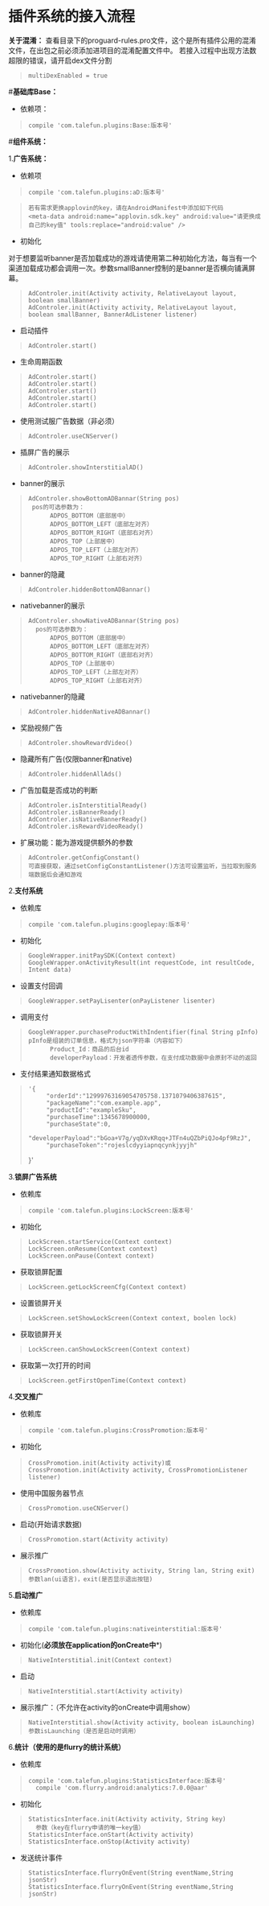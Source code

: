 # 插件系统的接入流程

**关于混淆：**
查看目录下的proguard-rules.pro文件，这个是所有插件公用的混淆文件，在出包之前必须添加进项目的混淆配置文件中。
若接入过程中出现方法数超限的错误，请开启dex文件分割
>     multiDexEnabled = true

#**基础库Base：**

        

	    

 - 依赖项：

>     compile 'com.talefun.plugins:Base:版本号'

#**组件系统：**

 1.**广告系统：**

 

 - 依赖项

>     compile 'com.talefun.plugins:aD:版本号'

>     若有需求更换applovin的key，请在AndroidManifest中添加如下代码
>     <meta-data android:name="applovin.sdk.key" android:value="请更换成自己的key值" tools:replace="android:value" />

 - 初始化

对于想要监听banner是否加载成功的游戏请使用第二种初始化方法，每当有一个渠道加载成功都会调用一次。参数smallBanner控制的是banner是否横向铺满屏幕。
>     AdControler.init(Activity activity, RelativeLayout layout, boolean smallBanner)
>     AdControler.init(Activity activity, RelativeLayout layout, boolean smallBanner, BannerAdListener listener)

 - 启动插件

>     AdControler.start()

 - 生命周期函数

>     AdControler.start()
>     AdControler.start()
>     AdControler.start()
>     AdControler.start()
>     AdControler.start()

 - 使用测试服广告数据（非必须）

>     AdControler.useCNServer()

 - 插屏广告的展示

>     AdControler.showInterstitialAD()

 - banner的展示

>     AdControler.showBottomADBannar(String pos)
>      pos的可选参数为：	
>           ADPOS_BOTTOM（底部居中）
>           ADPOS_BOTTOM_LEFT（底部左对齐）
>           ADPOS_BOTTOM_RIGHT（底部右对齐）
>           ADPOS_TOP（上部居中）
>           ADPOS_TOP_LEFT（上部左对齐）
>           ADPOS_TOP_RIGHT（上部右对齐）

 - banner的隐藏

>     AdControler.hiddenBottomADBannar()

 - nativebanner的展示

>     AdControler.showNativeADBannar(String pos)
>       pos的可选参数为：	
>           ADPOS_BOTTOM（底部居中）
>			ADPOS_BOTTOM_LEFT（底部左对齐）
>			ADPOS_BOTTOM_RIGHT（底部右对齐）
>			ADPOS_TOP（上部居中）
>			ADPOS_TOP_LEFT（上部左对齐）
>			ADPOS_TOP_RIGHT（上部右对齐）

 - nativebanner的隐藏

>     AdControler.hiddenNativeADBannar()

 - 奖励视频广告

>     AdControler.showRewardVideo()

 - 隐藏所有广告(仅限banner和native)

>     AdControler.hiddenAllAds()

 - 广告加载是否成功的判断

>     AdControler.isInterstitialReady()
>     AdControler.isBannerReady()
>     AdControler.isNativeBannerReady()
>     AdControler.isRewardVideoReady()
    
 - 扩展功能：能为游戏提供额外的参数

>     AdControler.getConfigConstant()
>     可直接获取，通过setConfigConstantListener()方法可设置监听，当拉取到服务端数据后会通知游戏



 2.**支付系统**

- 依赖库


>     compile 'com.talefun.plugins:googlepay:版本号'

 - 初始化

>     GoogleWrapper.initPaySDK(Context context)
>     GoogleWrapper.onActivityResult(int requestCode, int resultCode, Intent data)

 - 设置支付回调

>     GoogleWrapper.setPayLisenter(onPayListener lisenter)

 - 调用支付

>     GoogleWrapper.purchaseProductWithIndentifier(final String pInfo)
>     pInfo是组装的订单信息，格式为json字符串（内容如下）
>    		Product_Id：商品的后台id
>			developerPayload：开发者透传参数，在支付成功数据中会原封不动的返回
            
- 支付结果通知数据格式

>     '{
>		   "orderId":"12999763169054705758.1371079406387615",
>		   "packageName":"com.example.app",
>		   "productId":"exampleSku",
>		   "purchaseTime":1345678900000,
>		   "purchaseState":0,
>		   "developerPayload":"bGoa+V7g/yqDXvKRqq+JTFn4uQZbPiQJo4pf9RzJ",
>		   "purchaseToken":"rojeslcdyyiapnqcynkjyyjh"
>	}'


 3.**锁屏广告系统**

- 依赖库

>     compile 'com.talefun.plugins:LockScreen:版本号'
    
- 初始化

>     LockScreen.startService(Context context)
>     LockScreen.onResume(Context context)
>     LockScreen.onPause(Context context)
    
- 获取锁屏配置

>     LockScreen.getLockScreenCfg(Context context)

- 设置锁屏开关

>     LockScreen.setShowLockScreen(Context context, boolen lock)

- 获取锁屏开关

>     LockScreen.canShowLockScreen(Context context)
		
- 获取第一次打开的时间

>     LockScreen.getFirstOpenTime(Context context)


 4.**交叉推广**

- 依赖库

>     compile 'com.talefun.plugins:CrossPromotion:版本号'

- 初始化

>     CrossPromotion.init(Activity activity)或
>     CrossPromotion.init(Activity activity, CrossPromotionListener listener)

- 使用中国服务器节点

>     CrossPromotion.useCNServer()

- 启动(开始请求数据)

>     CrossPromotion.start(Activity activity)

- 展示推广

>     CrossPromotion.show(Activity activity, String lan, String exit)
>     参数lan(ui语言)，exit(是否显示退出按钮)

 5.**启动推广**

- 依赖库

>     compile 'com.talefun.plugins:nativeinterstitial:版本号'

- 初始化(********必须放在application的onCreate中*********)

>     NativeInterstitial.init(Context context)

- 启动

>     NativeInterstitial.start(Activity activity)

- 展示推广：（不允许在activity的onCreate中调用show）

>     NativeInterstitial.show(Activity activity, boolean isLaunching)
>     参数isLaunching（是否是启动时调用）

 6.**统计（使用的是flurry的统计系统）**

- 依赖库

>     compile 'com.talefun.plugins:StatisticsInterface:版本号'
>       compile 'com.flurry.android:analytics:7.0.0@aar'

- 初始化

>     StatisticsInterface.init(Activity activity, String key)
>		参数（key在flurry申请的唯一key值）
>	  StatisticsInterface.onStart(Activity activity)
>	  StatisticsInterface.onStop(Activity activity)

- 发送统计事件

>     StatisticsInterface.flurryOnEvent(String eventName,String jsonStr)
>     StatisticsInterface.flurryOnEvent(String eventName,String jsonStr)


